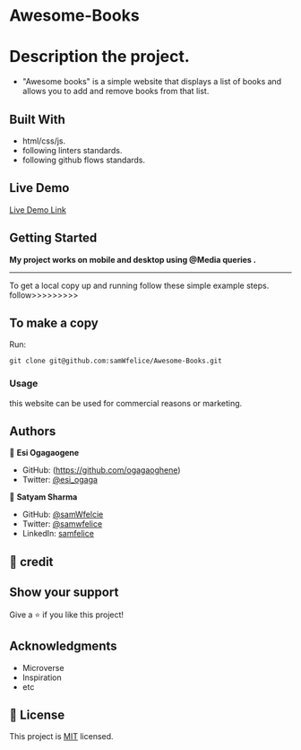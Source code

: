 # Awesome-Books

# Description the project.

- "Awesome books" is a simple website that displays a list of books and allows you to add and remove books from that list.

## Built With

- html/css/js.
- following linters standards.
- following github flows standards.

## Live Demo

[Live Demo Link](https://samwfelice.github.io/Awesome-Books/)

## Getting Started

**My project works on mobile and desktop using @Media queries .**
****************************************************
To get a local copy up and running follow these simple example steps.
follow>>>>>>>>>


## To make a copy

Run:
```
git clone git@github.com:samWfelice/Awesome-Books.git
```

### Usage
this website can be used for commercial reasons or marketing.

## Authors

👤 **Esi Ogagaogene**
- GitHub: (https://github.com/ogagaoghene)
- Twitter: [@esi_ogaga](https://twitter.com/@esi_ogagaoghene)

👤 **Satyam Sharma**

- GitHub: [@samWfelcie](https://github.com/samWfelice)
- Twitter: [@samwfelice](https://twitter.com/samwfelice)
- LinkedIn: [samfelice](https://www.linkedin.com/in/samfelice)

## 🤝 credit

## Show your support

Give a ⭐️ if you like this project!

## Acknowledgments

- Microverse
- Inspiration
- etc

## 📝 License

This project is [MIT](./MIT.md) licensed.
